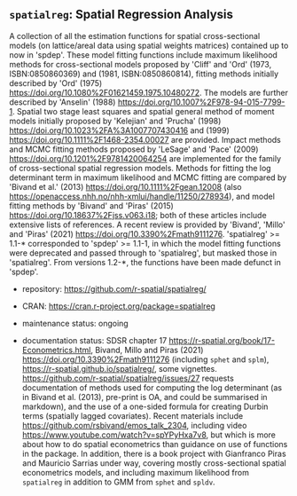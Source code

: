 ## `spatialreg`: Spatial Regression Analysis

A collection of all the estimation functions for spatial cross-sectional models (on lattice/areal data using spatial weights matrices) contained up to now in 'spdep'. These model fitting functions include maximum likelihood methods for cross-sectional models proposed by 'Cliff' and 'Ord' (1973, ISBN:0850860369) and (1981, ISBN:0850860814), fitting methods initially described by 'Ord' (1975) https://doi.org/10.1080%2F01621459.1975.10480272. The models are further described by 'Anselin' (1988) https://doi.org/10.1007%2F978-94-015-7799-1. Spatial two stage least squares and spatial general method of moment models initially proposed by 'Kelejian' and 'Prucha' (1998) https://doi.org/10.1023%2FA%3A1007707430416 and (1999) https://doi.org/10.1111%2F1468-2354.00027 are provided. Impact methods and MCMC fitting methods proposed by 'LeSage' and 'Pace' (2009) https://doi.org/10.1201%2F9781420064254 are implemented for the family of cross-sectional spatial regression models. Methods for fitting the log determinant term in maximum likelihood and MCMC fitting are compared by 'Bivand et al.' (2013) https://doi.org/10.1111%2Fgean.12008 (also https://openaccess.nhh.no/nhh-xmlui/handle/11250/278934), and model fitting methods by 'Bivand' and 'Piras' (2015) https://doi.org/10.18637%2Fjss.v063.i18; both of these articles include extensive lists of references. A recent review is provided by 'Bivand', 'Millo' and 'Piras' (2021) https://doi.org/10.3390%2Fmath9111276. 'spatialreg' >= 1.1-* corresponded to 'spdep' >= 1.1-1, in which the model fitting functions were deprecated and passed through to 'spatialreg', but masked those in 'spatialreg'. From versions 1.2-*, the functions have been made defunct in 'spdep'.

- repository: https://github.com/r-spatial/spatialreg/

- CRAN: https://cran.r-project.org/package=spatialreg

- maintenance status: ongoing

- documentation status: SDSR chapter 17 https://r-spatial.org/book/17-Econometrics.html, Bivand, Millo and Piras (2021) https://doi.org/10.3390%2Fmath9111276 (including `sphet` and `splm`), https://r-spatial.github.io/spatialreg/, some vignettes. https://github.com/r-spatial/spatialreg/issues/27 requests documentation of methods used for computing the log determinant (as in Bivand et al. (2013), pre-print is OA, and could be summarised in markdown), and the use of a one-sided formula for creating Durbin terms (spatially lagged covariates). Recent materials include https://github.com/rsbivand/emos_talk_2304, including video https://www.youtube.com/watch?v=spYPyHxa7v8, but which is more about how to do spatial econometrics than guidance on use of functions in the package. In addition, there is a book project with Gianfranco Piras and Mauricio Sarrias under way, covering mostly cross-sectional spatial econometrics models, and including maximum likelihood from `spatialreg` in addition to GMM from `sphet` and `spldv`.